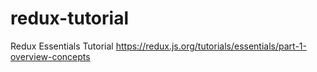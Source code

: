 # redux-tutorial
Redux Essentials Tutorial https://redux.js.org/tutorials/essentials/part-1-overview-concepts
